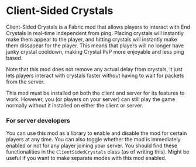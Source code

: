 # Client-Sided Crystals

Client-Sided Crystals is a Fabric mod that allows players to interact with End Crystals in real-time independent from ping. Placing crystals will instantly make them appear to the player, and hitting crystals will instantly make them dissapear for the player. This means that players will no longer have junky crystal cooldown, making Crystal PvP more enjoyable and less ping based.  
  
Note that this mod does not remove any actual delay from crystals, it just lets players interact with crystals faster without having to wait for packets from the server.  
  
This mod must be installed on both the client and server for its features to work. However, you (or players on your server) can still play the game normally without it installed on either the client or server.

### For server developers
You can use this mod as a library to enable and disable the mod for certain players at any time. You can also toggle whether the mod is immediately enabled or not for any player joining your server. You should find these functionalities in the `ClientSidedCrystals` class (as of writing this). Might be useful if you want to make separate modes with this mod enabled.

